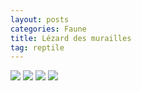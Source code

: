 ```yaml
---
layout: posts
categories: Faune
title: Lézard des murailles
tag: reptile
---
```

<img src="/faune_flore_meyrin/images/f3367625.jpg" />
<img src="/faune_flore_meyrin/images/f3373257.jpg" />
<img src="/faune_flore_meyrin/images/f3380105.jpg" />

<img src="/faune_flore_meyrin/images/P1110059.jpg" />
